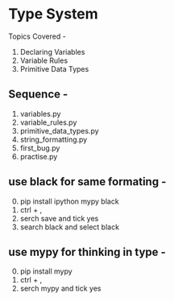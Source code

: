 # Type System

Topics Covered -

1. Declaring Variables
2. Variable Rules
3. Primitive Data Types

## Sequence -

1. variables.py
2. variable_rules.py
3. primitive_data_types.py
4. string_formatting.py
5. first_bug.py
6. practise.py

## use black for same formating -

0. pip install ipython mypy black
1. ctrl + ,
2. serch save and tick yes
3. search black and select black

## use mypy for thinking in type -

0. pip install mypy
1. ctrl + ,
2. serch mypy and tick yes
